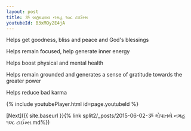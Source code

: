 ```yaml
---
layout: post
title: ૐ બ્રહ્માજ્ઞાય નમહ ૧૦૮ ટાઈમ્સ
youtubeId: B3xMOy2E4jA
---
```

 
 
Helps get goodness, bliss and peace and God's blessings
 
Helps remain focused, help generate inner energy 
 
Helps boost physical and mental health 
 
Helps remain grounded and generates a sense of gratitude towards the greater power 
 
Helps reduce bad karma
 
 
 
 


{% include youtubePlayer.html id=page.youtubeId %}
 
[Next]({{ site.baseurl }}{% link  split2/_posts/2015-06-02-ૐ ગોપાતયે નમહ ૧૦૮ ટાઈમ્સ.md%})
 
